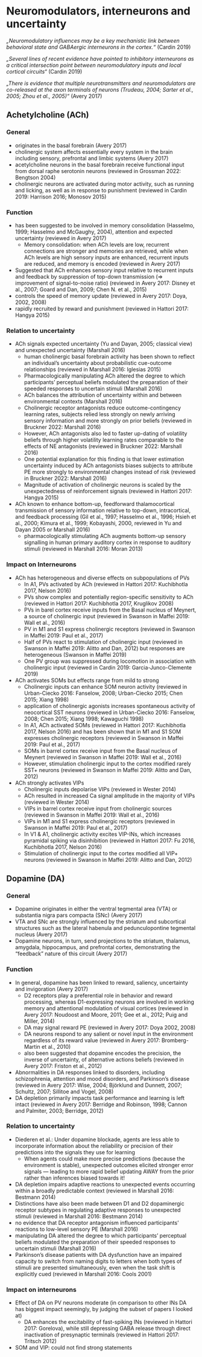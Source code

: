 # Neuromodulators, interneurons and uncertainty

*„Neuromodulatory influences may be a key mechanistic link between behavioral state and GABAergic interneurons in the cortex.“* (Cardin 2019)
 
*„Several lines of recent evidence have pointed to inhibitory interneurons as a critical intersection point between neuromodulatory inputs and local cortical circuits“* (Cardin 2019)

*„There is evidence that multiple neurotransmitters and neuromodulators are co-released at the axon terminals of neurons (Trudeau, 2004; Sarter et al., 2005; Zhou et al., 2005)“* (Avery 2017)

## Achetylcholine (ACh)

### General

- originates in the basal forebrain (Avery 2017)
- cholinergic system affects essentially every system in the brain including sensory, prefrontal and limbic systems (Avery 2017)
- acetylcholine neurons in the basal forebrain receive functional input from dorsal raphe serotonin neurons (reviewed in Grossman 2022: Bengtson 2004)
- cholinergic neurons are activated during motor activity, such as running and licking, as well as in response to punishment (reviewed in Cardin 2019: Harrison 2016; Monosov 2015)

### Function

- has been suggested to be involved in memory consolidation (Hasselmo, 1999; Hasselmo and McGaughy, 2004), attention and expected uncertainty (reviewed in Avery 2017)
	- Memory consolidation: when ACh levels are low, recurrent connections are stronger and memories are retrieved, while when ACh levels are high sensory inputs are enhanced, recurrent inputs are reduced, and memory is encoded (reviewed in Avery 2017)
- Suggested that ACh enhances sensory input relative to recurrent inputs and feedback by suppression of top-down transmission (=> improvement of signal-to-noise ratio) (reviewed in Avery 2017: Disney et al., 2007; Goard and Dan, 2009; Chen N. et al., 2015)
- controls the speed of memory update (reviewed in Avery 2017: Doya, 2002, 2008)
- rapidly recruited by reward and punishment (reviewed in Hattori 2017: Hangya 2015)

### Relation to uncertainty

- ACh signals expected uncertainty (Yu and Dayan, 2005; classical view) and unexpected uncertainty (Marshall 2016)
	- human cholinergic basal forebrain activity has been shown to reflect an individual’s uncertainty about probabilistic cue-outcome relationships (reviewed in Marshall 2016: Iglesias 2015)
	- Pharmacologically manipulating ACh altered the degree to which participants’ perceptual beliefs modulated the preparation of their speeded responses to uncertain stimuli (Marshall 2016)
	- ACh balances the attribution of uncertainty within and between environmental contexts (Marshall 2016)
 	- Cholinergic receptor antagonists reduce outcome-contingency learning rates, subjects relied less strongly on newly arriving sensory information and more strongly on prior beliefs (reviewed in Bruckner 2022: Marshall 2016)
	- However, ACh antagonists also led to faster up-dating of volatility beliefs through higher volatility learning rates comparable to the effects of NE antagonists (reviewed in Bruckner 2022: Marshall 2016)
	- One potential explanation for this finding is that lower estimation uncertainty induced by ACh antagonists biases subjects to attribute PE more strongly to environmental changes instead of risk (reviewed in Bruckner 2022: Marshall 2016)
	- Magnitude of activation of cholinergic neurons is scaled by the unexpectedness of reinforcement signals (reviewed in Hattori 2017: Hangya 2015)
- ACh known to enhance bottom-up, feedforward thalamocortical transmission of sensory information relative to top-down, intracortical, and feedback processing (Gil et al., 1997; Hasselmo et al., 1996; Hsieh et al., 2000; Kimura et al., 1999; Kobayashi, 2000, reviewed in Yu and Dayan 2005 or Marshall 2016)
	- pharmacologically stimulating ACh augments bottom-up sensory signalling in human primary auditory cortex in response to auditory stimuli (reviewed in Marshall 2016: Moran 2013)

### Impact on Interneurons

- ACh has heterogeneous and diverse effects on subpopulations of PVs
	- In A1, PVs activated by ACh (reviewed in Hattori 2017: Kuchibhotla 2017, Nelson 2016)
	- PVs show complex and potentially region-specific sensitivity to ACh (reviewed in Hattori 2017: Kuchibhotla 2017, Kruglikov 2008)
	- PVs in barel cortex receive inputs from the Basal nucleus of Meynert, a source of cholinergic input (reviewed in Swanson in Maffei 2019: Wall et al., 2016)
	- PV in M1 and S1 express cholinergic receptors (reviewed in Swanson in Maffei 2019: Paul et al., 2017)
	- Half of PVs react to stimulation of cholinergic input (reviewed in Swanson in Maffei 2019: Alitto and Dan, 2012) but responses are heterogeneous (Swanson in Maffei 2019)
	- One PV group was suppressed during locomotion in association with cholinergic input (reviewed in Cardin 2019: Garcia-Junco-Clemente 2019)
- ACh activates SOMs but effects range from mild to strong
	- Cholinergic inputs can enhance SOM neuron activity (reviewed in Urban-Ciecko 2016: Fanselow, 2008; Urban-Ciecko 2015; Chen 2015; Xiang 1998)
	- application of cholinergic agonists increases spontaneous activity of neocortical SST neurons (reviewed in Urban-Ciecko 2016: Fanselow, 2008; Chen 2015; Xiang 1998; Kawaguchi 1998)
	- In A1, ACh activated SOMs (reviewed in Hattori 2017: Kuchibhotla 2017, Nelson 2016) and has been shown that in M1 and S1 SOM expresses cholinergic receptors (reviewed in Swanson in Maffei 2019: Paul et al., 2017)
	- SOMs in barrel cortex receive input from the Basal nucleus of Meynert (reviewed in Swanson in Maffei 2019: Wall et al., 2016)
	- However, stimulation cholinergic input to the cortex modified rarely SST+ neurons (reviewed in Swanson in Maffei 2019: Alitto and Dan, 2012)
- ACh strongly activates VIPs
	- Cholinergic inputs depolarise VIPs (reviewed in Wester 2014)
	- ACh resulted in increased Ca signal amplitude in the majority of VIPs (reviewed in Wester 2014) 
	- VIPs in barrel cortex receive input from cholinergic sources (reviewed in Swanson in Maffei 2019: Wall et al., 2016)
	- VIPs in M1 and S1 express cholinergic receptors (reviewed in Swanson in Maffei 2019: Paul et al., 2017)
	- In V1 & A1, cholinergic activity excites VIP-INs, which increases pyramidal spiking via disinhibition (reviewed in Hattori 2017: Fu 2016, Kuchibhotla 2017, Nelson 2016)
	- Stimulation of cholinergic input to the cortex modified all VIP+ neurons (reviewed in Swanson in Maffei 2019: Alitto and Dan, 2012)


## Dopamine (DA)

### General

- Dopamine originates in either the ventral tegmental area (VTA) or substantia nigra pars compacta (SNc) (Avery 2017)
- VTA and SNc are strongly influenced by the striatum and subcortical structures such as the lateral habenula and pedunculopontine tegmental nucleus (Avery 2017)
- Dopamine neurons, in turn, send projections to the striatum, thalamus, amygdala, hippocampus, and prefrontal cortex, demonstrating the “feedback” nature of this circuit (Avery 2017)

### Function

- In general, dopamine has been linked to reward, saliency, uncertainty and invigoration (Avery 2017)
	- D2 receptors play a preferential role in behavior and reward processing, whereas D1-expressing neurons are involved in working memory and attentional modulation of visual cortices (reviewed in Avery 2017: Noudoost and Moore, 2011; Gee et al., 2012; Puig and Miller, 2014)
	- DA may signal reward PE (reviewed in Avery 2017: Doya 2002, 2008)
	- DA neurons respond to any salient or novel input in the environment regardless of its reward value (reviewed in Avery 2017: Bromberg-Martin et al., 2010)
	- also been suggested that dopamine encodes the precision, the inverse of uncertainty, of alternative actions beliefs (reviewed in Avery 2017: Friston et al., 2012)
- Abnormalities in DA responses linked to disorders, including schizophrenia, attention and mood disorders, and Parkinson’s disease (reviewed in Avery 2017: Wise, 2004; Björklund and Dunnett, 2007; Schultz, 2007; Sillitoe and Vogel, 2008)
- DA depletion primarily impacts task performance and learning is left intact (reviewed in Avery 2017: Berridge and Robinson, 1998; Cannon and Palmiter, 2003; Berridge, 2012)

### Relation to uncertainty

- Diederen et al.: Under dopamine blockade, agents are less able to incorporate information about the reliability or precision of their predictions into the signals they use for learning
	- When agents could make more precise predictions (because the environment is stable), unexpected outcomes elicited stronger error signals — leading to more rapid belief updating AWAY from the prior rather than inferences biased towards it!
- DA depletion impairs adaptive reactions to unexpected events occurring within a broadly predictable context (reviewed in Marshall 2016: Bestmann 2014)
- Distinctions have also been made between D1 and D2 dopaminergic receptor subtypes in regulating adaptive responses to unexpected stimuli (reviewed in Marshall 2016: Bestmann 2014)
- no evidence that DA receptor antagonism influenced participants’ reactions to low-level sensory PE (Marshall 2016)
- manipulating DA altered the degree to which participants’ perceptual beliefs modulated the preparation of their speeded responses to uncertain stimuli (Marshall 2016)
- Parkinson’s disease patients with DA dysfunction have an impaired capacity to switch from naming digits to letters when both types of stimuli are presented simultaneously, even when the task shift is explicitly cued (reviewed in Marshall 2016: Cools 2001)

### Impact on interneurons

- Effect of DA on PV neurons moderate (in comparison to other INs DA has biggest impact seemingly, by judging the subset of papers I looked at)
	- DA enhances the excitability of fast-spiking INs (reviewed in Hattori 2017: Gorelova), while still depressing GABA release through direct inactivation of presynaptic terminals (reviewed in Hattori 2017: Tritsch 2012)
- SOM and VIP: could not find strong statements


